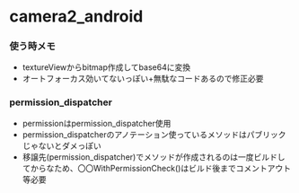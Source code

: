 # camera2_android
### 使う時メモ
- textureViewからbitmap作成してbase64に変換
- オートフォーカス効いてないっぽい+無駄なコードあるので修正必要
### permission_dispatcher
- permissionはpermission_dispatcher使用
- permission_dispatcherのアノテーション使っているメソッドはパブリックじゃないとダメっぽい
- 移譲先(permission_dispatcher)でメソッドが作成されるのは一度ビルドしてからなため、〇〇WithPermissionCheck()はビルド後までコメントアウト等必要
